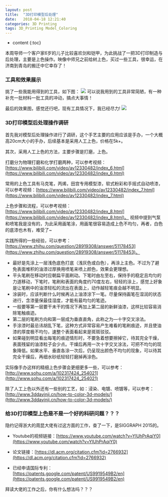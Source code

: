 ```yaml
---
layout: post
title:  "3D打印模型后处理"
date:   2018-04-18 12:21:40
categories: 3D Printing
tags: 3D_Printing Model_Coloring
---
```


* content
{:toc}

本周导师一个客户家6岁的儿子比较喜欢剑和铠甲，为此挑战了一把3D打印制造与后处理，主要是上色操作。映像中师兄之前给树上色，买过一些工具，很幸运，在济南到青岛的搬迁中它幸存了！

### 工具和效果展示

挑了一些我能用得到的工具，如下图：
![](https://i.loli.net/2018/04/18/5ad6ca9fdc73c.jpg)
可以说我用到的工具非常简陋，有一种补充一批材料一批工具的冲动，搞点大事情！

最后的效果图，感觉还行吧，现有工具情况下，我已经尽力!
![](https://i.loli.net/2018/04/18/5ad6cbb7ed47c.jpg)

### 3D打印模型后处理操作调研

首先我对模型后处理操作进行了调研，这个手艺主要的应用应该是手办，一个大概高20cm大小的手办，后续基本是采用人工上色，价格在5k+。

其次，采用人工上色的方法，主要步骤是打磨，上色。

打磨分为物理打磨和化学打磨两种，可以参考视频：[https://www.bilibili.com/video/av12330482/index_6.html](https://www.bilibili.com/video/av12330482/index_6.html)

常用的上色工具有马克笔，丙烯，田宫专用模型漆，软式粉彩和手摇式自动喷漆，可以参考视频：[https://www.bilibili.com/video/av12330482/index_7.html](https://www.bilibili.com/video/av12330482/index_7.html)

上色步骤和流程，可以参考视频：[https://www.bilibili.com/video/av12330482/index_8.html](https://www.bilibili.com/video/av12330482/index_8.html)。
视频中提到气泵和喷笔我是没有的，为此采用画笔涂，用画笔很容易造成上色不均匀，再者，白色的底漆也木有，难受了~

实践所得的一些经验，可以参考：[https://www.zhihu.com/question/28919308/answer/51178453](https://www.zhihu.com/question/28919308/answer/51178453)。
 - 最好是先涂上一层浅色底色打底（浅灰色或白色），再涂上主色。不过为了避免表面堆积的油漆过厚换用喷笔来喷上颜色，效果会更理想。
 - 平头笔刷在移动时应朝扁平面刷动。下笔时由左至右，保持手的稳定且均匀的力道移动，下笔时，笔刷和表面的角度约70度左右，轻轻的涂上，感觉上好象是让笔刷中的油漆轻松的流出在表面上，动作越轻笔痕会越不明显。 
 - 涂装时，应该判断什么时候再沾上油漆涂下一笔。尽量保持画笔在湿润的状态进行，含漆量保最佳湿度，才能有最均匀的笔迹。
 - 一般要等第一层要干未干的情况下再加上第二层的新鲜油漆，这样比较容易消除笔触痕迹。
 - 第二层的笔刷方向和第一层成为垂直直角，此称之为—十字交叉涂法。
 - 手涂漆时最忌讳胡乱下笔，这种方式非常容易产生难看的笔刷痕迹，并且使油漆的厚度极不均匀，速整个表面看起来是斑斑驳驳。
 - 如果碰到明显看出每笔的痕迹情形时，不要急着想要擦掉它，待其完全干燥，表面残留的油漆粒子会少点。干燥后再用一次十字交叉涂法，可把不均匀的现象降低。如果水平、垂直各涂一次后，仍呈现出颜色不均匀的现象，可以待其完全干燥后，再细水砂纸轻轻打磨掉再涂色。


实际像手办这样的精细上色步骤会更细更多一些，可以参考：[http://www.sohu.com/a/102317424_254021](http://www.sohu.com/a/102317424_254021)

除了人工上色以外还有一些别的工艺，如：浸染、电镀、喷镀等，可以参考：[http://www.3ddayinji.cn/how-to-color-3d-models/](http://www.3ddayinji.cn/how-to-color-3d-models/)

### 给3D打印模型上色是不是一个好的科研问题？？？

隐约记得浙大的周昆大佬有过这方面的工作，查了一下，是SIGGRAPH 2015的。

 - Youtube的视频链接：[https://www.youtube.com/watch?v=YlUhPrAqiY0](https://www.youtube.com/watch?v=YlUhPrAqiY0)

 - 论文链接：[https://dl.acm.org/citation.cfm?id=2766932](https://dl.acm.org/citation.cfm?id=2766932)

 - 已经申请国际专利：[https://patents.google.com/patent/US9919549B2/en](https://patents.google.com/patent/US9919549B2/en)

拜读大佬的工作之后，你有什么想法吗？？？